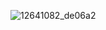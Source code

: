
![12641082_de06a2](https://github.com/user-attachments/assets/6535ca8a-082b-4fca-8e5b-182c40ee4c91)

<!--
**2ptunner/2ptunner** is a ✨ _special_ ✨ repository because its `README.md` (this file) appears on your GitHub profile.

Here are some ideas to get you started:

- 🔭 I’m currently working on ...
- 🌱 I’m currently learning ...
- 👯 I’m looking to collaborate on ...
- 🤔 I’m looking for help with ...
- 💬 Ask me about ...
- 📫 How to reach me: ...
- 😄 Pronouns: ...
- ⚡ Fun fact: ...
-->
